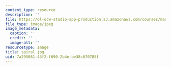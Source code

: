```yaml
---
content_type: resource
description: ''
file: https://ol-ocw-studio-app-production.s3.amazonaws.com/courses/mas-962-special-topics-new-textiles-spring-2010/7a29508143f2f6902b4ebe38c670785f_spiral.jpg
file_type: image/jpeg
image_metadata:
  caption: ''
  credit: ''
  image-alt: ''
resourcetype: Image
title: spiral.jpg
uid: 7a295081-43f2-f690-2b4e-be38c670785f
---
```

